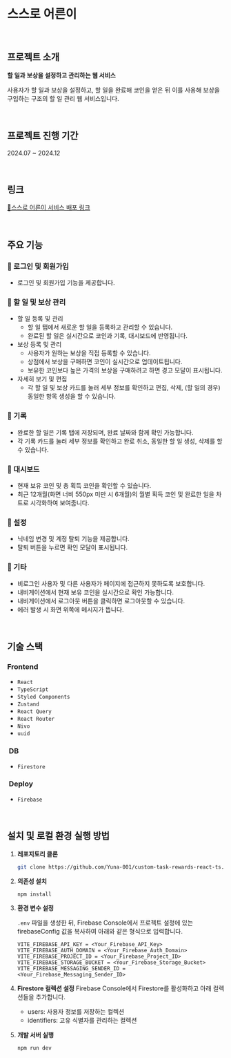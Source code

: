 # 스스로 어른이

<br/>

## 프로젝트 소개

**할 일과 보상을 설정하고 관리하는 웹 서비스**

사용자가 할 일과 보상을 설정하고, 할 일을 완료해 코인을 얻은 뒤 이를 사용해 보상을 구입하는 구조의 할 일 관리 웹 서비스입니다.

<br/>

## 프로젝트 진행 기간

2024.07 ~ 2024.12

<br/>

## 링크

[🔗스스로 어른이 서비스 배포 링크](https://custom-task-rewards-react-ts.web.app/)

<br/>

## 주요 기능

### 📌 로그인 및 회원가입

- 로그인 및 회원가입 기능을 제공합니다.

### 📌 할 일 및 보상 관리

- 할 일 등록 및 관리
  - 할 일 탭에서 새로운 할 일을 등록하고 관리할 수 있습니다.
  - 완료된 할 일은 실시간으로 코인과 기록, 대시보드에 반영됩니다.
- 보상 등록 및 관리
  - 사용자가 원하는 보상을 직접 등록할 수 있습니다.
  - 상점에서 보상을 구매하면 코인이 실시간으로 업데이트됩니다.
  - 보유한 코인보다 높은 가격의 보상을 구매하려고 하면 경고 모달이 표시됩니다.
- 자세히 보기 및 편집
  - 각 할 일 및 보상 카드를 눌러 세부 정보를 확인하고 편집, 삭제, (할 일의 경우) 동일한 항목 생성을 할 수 있습니다.

### 📌 기록

- 완료한 할 일은 기록 탭에 저장되며, 완료 날짜와 함께 확인 가능합니다.
- 각 기록 카드를 눌러 세부 정보를 확인하고 완료 취소, 동일한 할 일 생성, 삭제를 할 수 있습니다.

### 📌 대시보드

- 현재 보유 코인 및 총 획득 코인을 확인할 수 있습니다.
- 최근 12개월(화면 너비 550px 미만 시 6개월)의 월별 획득 코인 및 완료한 일을 차트로 시각화하여 보여줍니다.

### 📌 설정

- 닉네임 변경 및 계정 탈퇴 기능을 제공합니다.
- 탈퇴 버튼을 누르면 확인 모달이 표시됩니다.

### 📌 기타

- 비로그인 사용자 및 다른 사용자가 페이지에 접근하지 못하도록 보호합니다.
- 내비게이션에서 현재 보유 코인을 실시간으로 확인 가능합니다.
- 내비게이션에서 로그아웃 버튼을 클릭하면 로그아웃할 수 있습니다.
- 에러 발생 시 화면 위쪽에 메시지가 뜹니다.

<br/>

## 기술 스택

### Frontend

- `React`
- `TypeScript`
- `Styled Components`
- `Zustand`
- `React Query`
- `React Router`
- `Nivo`
- `uuid`

###  DB

- `Firestore`

###  Deploy

- `Firebase`

<br/>

## 설치 및 로컬 환경 실행 방법

1. **레포지토리 클론**
   ```bash
   git clone https://github.com/Yuna-001/custom-task-rewards-react-ts.git
   ```
2. **의존성 설치**

   ```bash
   npm install
   ```

3. **환경 변수 설정**

   `.env` 파일을 생성한 뒤, Firebase Console에서 프로젝트 설정에 있는 firebaseConfig 값을 복사하여 아래와 같은 형식으로 입력합니다.

   ```
   VITE_FIREBASE_API_KEY = <Your_Firebase_API_Key>
   VITE_FIREBASE_AUTH_DOMAIN = <Your_Firebase_Auth_Domain>
   VITE_FIREBASE_PROJECT_ID = <Your_Firebase_Project_ID>
   VITE_FIREBASE_STORAGE_BUCKET = <Your_Firebase_Storage_Bucket>
   VITE_FIREBASE_MESSAGING_SENDER_ID = <Your_Firebase_Messaging_Sender_ID>
   ```

4. **Firestore 컬렉션 설정**
   Firebase Console에서 Firestore를 활성화하고 아래 컬렉션들을 추가합니다.

   - users: 사용자 정보를 저장하는 컬렉션
   - identifiers: 고유 식별자를 관리하는 컬렉션

5. **개발 서버 실행**

   ```bash
   npm run dev
   ```
